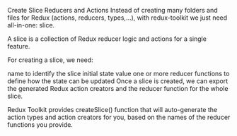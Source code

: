 Create Slice Reducers and Actions
Instead of creating many folders and files for Redux (actions, reducers, types,…), with redux-toolkit we just need all-in-one: slice.

A slice is a collection of Redux reducer logic and actions for a single feature.

For creating a slice, we need:

name to identify the slice
initial state value
one or more reducer functions to define how the state can be updated
Once a slice is created, we can export the generated Redux action creators and the reducer function for the whole slice.

Redux Toolkit provides createSlice() function that will auto-generate the action types and action creators for you, based on the names of the reducer functions you provide.
